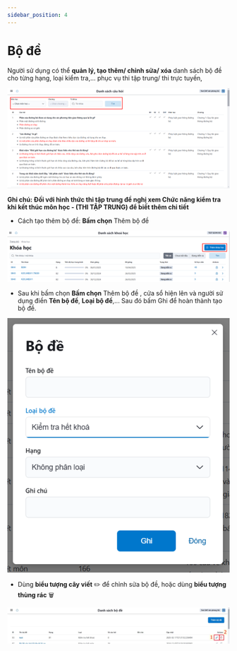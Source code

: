```yaml
---
sidebar_position: 4
---
```


# Bộ đề

Người sử dụng có thể **quản lý, tạo thêm/ chỉnh sửa/ xóa** danh sách bộ đề cho từng hạng, loại kiểm tra,… phục vụ thi tập trung/ thi trực tuyến,

![QuestionList](./img/questionlist.png)

**Ghi chú: Đối với hình thức thi tập trung đề nghị xem Chức năng kiểm tra khi kết thúc môn học - (THI TẬP TRUNG) để biết thêm chi tiết**
- Cách tạo thêm bộ đề: **Bấm chọn** <a class="button button--primary"> Thêm bộ đề </a>

![AddTopic](./img/addTopic.png)

- Sau khi bấm chọn **Bấm chọn** <a class="button button--primary"> Thêm bộ đề </a>, cửa sổ hiện lên và người sử dụng điền **Tên bộ đề**, **Loại bộ đề**,... Sau đó bấm <a class="button button--secondary"> Ghi </a> để hoàn thành tạo bộ đề. 

![Topic](./img/topic.png)

- Dùng **biểu tượng cây viết** ✏️ để chỉnh sửa bộ đề, hoặc dùng **biểu tượng thùng rác**  🗑️

![Edit](./img/edit.png)